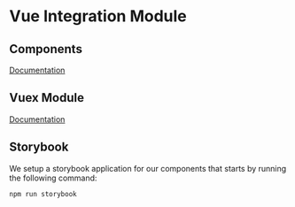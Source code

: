 # Vue Integration Module

## Components

[Documentation](components#components)

## Vuex Module

[Documentation](vuex/sourcepoint#sourcepoint-vuex-module)

## Storybook

We setup a storybook application for our components that starts by running the following command:

```sh
npm run storybook
```
